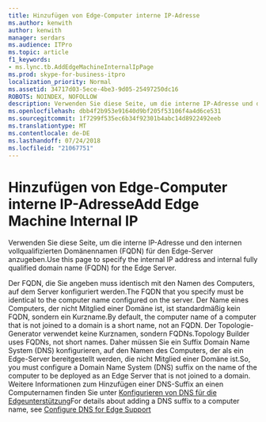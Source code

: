 ```yaml
---
title: Hinzufügen von Edge-Computer interne IP-Adresse
ms.author: kenwith
author: kenwith
manager: serdars
ms.audience: ITPro
ms.topic: article
f1_keywords:
- ms.lync.tb.AddEdgeMachineInternalIpPage
ms.prod: skype-for-business-itpro
localization_priority: Normal
ms.assetid: 34717d03-5ece-4be3-9d05-25497250dc16
ROBOTS: NOINDEX, NOFOLLOW
description: Verwenden Sie diese Seite, um die interne IP-Adresse und den internen vollqualifizierten Domänennamen (FQDN) für den Edge-Server anzugeben.
ms.openlocfilehash: dbb4f2b953e91640d9bf205f53106f4a4d6ce531
ms.sourcegitcommit: 1f7299f535ec6b34f92301b4abc14d8922492eeb
ms.translationtype: MT
ms.contentlocale: de-DE
ms.lasthandoff: 07/24/2018
ms.locfileid: "21067751"
---
```

# <a name="add-edge-machine-internal-ip"></a><span data-ttu-id="be10b-103">Hinzufügen von Edge-Computer interne IP-Adresse</span><span class="sxs-lookup"><span data-stu-id="be10b-103">Add Edge Machine Internal IP</span></span>
 
<span data-ttu-id="be10b-104">Verwenden Sie diese Seite, um die interne IP-Adresse und den internen vollqualifizierten Domänennamen (FQDN) für den Edge-Server anzugeben.</span><span class="sxs-lookup"><span data-stu-id="be10b-104">Use this page to specify the internal IP address and internal fully qualified domain name (FQDN) for the Edge Server.</span></span>
  
<span data-ttu-id="be10b-105">Der FQDN, die Sie angeben muss identisch mit den Namen des Computers, auf dem Server konfiguriert werden.</span><span class="sxs-lookup"><span data-stu-id="be10b-105">The FQDN that you specify must be identical to the computer name configured on the server.</span></span> <span data-ttu-id="be10b-106">Der Name eines Computers, der nicht Mitglied einer Domäne ist, ist standardmäßig kein FQDN, sondern ein Kurzname.</span><span class="sxs-lookup"><span data-stu-id="be10b-106">By default, the computer name of a computer that is not joined to a domain is a short name, not an FQDN.</span></span> <span data-ttu-id="be10b-107">Der Topologie-Generator verwendet keine Kurznamen, sondern FQDNs.</span><span class="sxs-lookup"><span data-stu-id="be10b-107">Topology Builder uses FQDNs, not short names.</span></span> <span data-ttu-id="be10b-108">Daher müssen Sie ein Suffix Domain Name System (DNS) konfigurieren, auf den Namen des Computers, der als ein Edge-Server bereitgestellt werden, die nicht Mitglied einer Domäne ist.</span><span class="sxs-lookup"><span data-stu-id="be10b-108">So, you must configure a Domain Name System (DNS) suffix on the name of the computer to be deployed as an Edge Server that is not joined to a domain.</span></span> <span data-ttu-id="be10b-109">Weitere Informationen zum Hinzufügen einer DNS-Suffix an einen Computernamen finden Sie unter [Konfigurieren von DNS für die Edgeunterstützung](http://technet.microsoft.com/library/955493e6-aa29-424d-bb81-1ef87b3b15e3.aspx)</span><span class="sxs-lookup"><span data-stu-id="be10b-109">For details about adding a DNS suffix to a computer name, see [Configure DNS for Edge Support](http://technet.microsoft.com/library/955493e6-aa29-424d-bb81-1ef87b3b15e3.aspx)</span></span>
  

